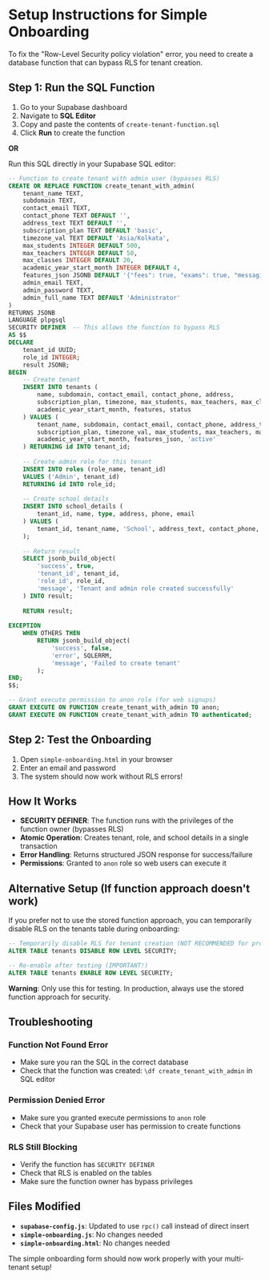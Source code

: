 # Setup Instructions for Simple Onboarding

To fix the "Row-Level Security policy violation" error, you need to create a database function that can bypass RLS for tenant creation.

## Step 1: Run the SQL Function

1. Go to your Supabase dashboard
2. Navigate to **SQL Editor**
3. Copy and paste the contents of `create-tenant-function.sql`
4. Click **Run** to create the function

**OR**

Run this SQL directly in your Supabase SQL editor:

```sql
-- Function to create tenant with admin user (bypasses RLS)
CREATE OR REPLACE FUNCTION create_tenant_with_admin(
    tenant_name TEXT,
    subdomain TEXT,
    contact_email TEXT,
    contact_phone TEXT DEFAULT '',
    address_text TEXT DEFAULT '',
    subscription_plan TEXT DEFAULT 'basic',
    timezone_val TEXT DEFAULT 'Asia/Kolkata',
    max_students INTEGER DEFAULT 500,
    max_teachers INTEGER DEFAULT 50,
    max_classes INTEGER DEFAULT 20,
    academic_year_start_month INTEGER DEFAULT 4,
    features_json JSONB DEFAULT '{"fees": true, "exams": true, "messaging": true, "attendance": true}',
    admin_email TEXT,
    admin_password TEXT,
    admin_full_name TEXT DEFAULT 'Administrator'
)
RETURNS JSONB
LANGUAGE plpgsql
SECURITY DEFINER  -- This allows the function to bypass RLS
AS $$
DECLARE
    tenant_id UUID;
    role_id INTEGER;
    result JSONB;
BEGIN
    -- Create tenant
    INSERT INTO tenants (
        name, subdomain, contact_email, contact_phone, address,
        subscription_plan, timezone, max_students, max_teachers, max_classes,
        academic_year_start_month, features, status
    ) VALUES (
        tenant_name, subdomain, contact_email, contact_phone, address_text,
        subscription_plan, timezone_val, max_students, max_teachers, max_classes,
        academic_year_start_month, features_json, 'active'
    ) RETURNING id INTO tenant_id;
    
    -- Create admin role for this tenant
    INSERT INTO roles (role_name, tenant_id)
    VALUES ('Admin', tenant_id)
    RETURNING id INTO role_id;
    
    -- Create school details
    INSERT INTO school_details (
        tenant_id, name, type, address, phone, email
    ) VALUES (
        tenant_id, tenant_name, 'School', address_text, contact_phone, contact_email
    );
    
    -- Return result
    SELECT jsonb_build_object(
        'success', true,
        'tenant_id', tenant_id,
        'role_id', role_id,
        'message', 'Tenant and admin role created successfully'
    ) INTO result;
    
    RETURN result;
    
EXCEPTION
    WHEN OTHERS THEN
        RETURN jsonb_build_object(
            'success', false,
            'error', SQLERRM,
            'message', 'Failed to create tenant'
        );
END;
$$;

-- Grant execute permission to anon role (for web signups)
GRANT EXECUTE ON FUNCTION create_tenant_with_admin TO anon;
GRANT EXECUTE ON FUNCTION create_tenant_with_admin TO authenticated;
```

## Step 2: Test the Onboarding

1. Open `simple-onboarding.html` in your browser
2. Enter an email and password
3. The system should now work without RLS errors!

## How It Works

- **SECURITY DEFINER**: The function runs with the privileges of the function owner (bypasses RLS)
- **Atomic Operation**: Creates tenant, role, and school details in a single transaction
- **Error Handling**: Returns structured JSON response for success/failure
- **Permissions**: Granted to `anon` role so web users can execute it

## Alternative Setup (If function approach doesn't work)

If you prefer not to use the stored function approach, you can temporarily disable RLS on the tenants table during onboarding:

```sql
-- Temporarily disable RLS for tenant creation (NOT RECOMMENDED for production)
ALTER TABLE tenants DISABLE ROW LEVEL SECURITY;

-- Re-enable after testing (IMPORTANT!)
ALTER TABLE tenants ENABLE ROW LEVEL SECURITY;
```

**Warning**: Only use this for testing. In production, always use the stored function approach for security.

## Troubleshooting

### Function Not Found Error
- Make sure you ran the SQL in the correct database
- Check that the function was created: `\df create_tenant_with_admin` in SQL editor

### Permission Denied Error
- Make sure you granted execute permissions to `anon` role
- Check that your Supabase user has permission to create functions

### RLS Still Blocking
- Verify the function has `SECURITY DEFINER` 
- Check that RLS is enabled on the tables
- Make sure the function owner has bypass privileges

## Files Modified

- **`supabase-config.js`**: Updated to use `rpc()` call instead of direct insert
- **`simple-onboarding.js`**: No changes needed
- **`simple-onboarding.html`**: No changes needed

The simple onboarding form should now work properly with your multi-tenant setup!
